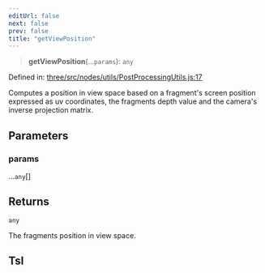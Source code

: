 ```yaml
---
editUrl: false
next: false
prev: false
title: "getViewPosition"
---
```


> **getViewPosition**(...`params`): `any`

Defined in: [three/src/nodes/utils/PostProcessingUtils.js:17](https://github.com/DefinitelyMaybe/three-i18n/blob/fa57b79433d1c349ffb23a78727299c8d4190136/three/src/nodes/utils/PostProcessingUtils.js#L17)

Computes a position in view space based on a fragment's screen position expressed as uv coordinates, the fragments
depth value and the camera's inverse projection matrix.

## Parameters

### params

...`any`[]

## Returns

`any`

The fragments position in view space.

## Tsl
